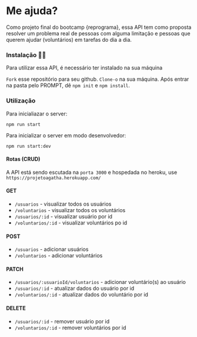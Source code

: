 # Me ajuda? 

Como projeto final do bootcamp {reprograma}, essa API tem como proposta resolver um problema real de pessoas com alguma limitação e pessoas que querem ajudar (voluntários) em tarefas do dia a dia. 

### Instalação :woman_technologist:

Para utilizar essa API, é necessário ter instalado na sua máquina 

`Fork` esse repositório para seu github. `Clone-o` na sua máquina. Após entrar na pasta pelo PROMPT, dê `npm init` e `npm install`.

### Utilização 

Para inicialiazar o server:
```
npm run start
```

Para inicializar o server em modo desenvolvedor:
```
npm run start:dev
```

#### Rotas (CRUD)

A API está sendo escutada na `porta 3000` e hospedada no heroku, use `https://projetoagatha.herokuapp.com/`

#### GET
- `/usuarios` - visualizar todos os usuários 
- `/voluntarios` - visualizar todos os voluntários 
- `/usuarios/:id` - visualizar usuário por id
- `/voluntarios/:id` - visualizar voluntários po id

#### POST
- `/usuarios` - adicionar usuários 
- `/voluntarios` - adicionar voluntários 

#### PATCH
- `/usuarios/:usuarioId/voluntarios` - adicionar voluntário(s) ao usuário
- `/usuarios/:id` - atualizar dados do usuário por id 
- `/voluntarios/:id` - atualizar dados do voluntário por id

#### DELETE
- `/usuarios/:id` - remover usuário por id
- `/voluntarios/:id` - remover voluntários por id
